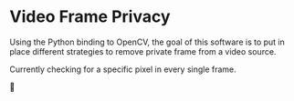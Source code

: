 # Video Frame Privacy

Using the Python binding to OpenCV, the goal of this software is to put in place different strategies to remove private frame from a video source.

Currently checking for a specific pixel in every single frame.

🚧
